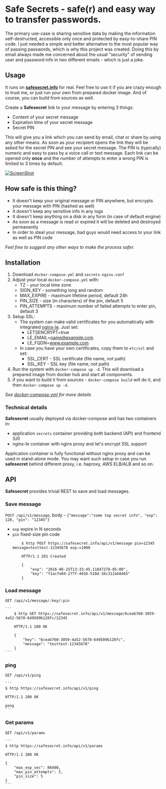# Safe Secrets - safe(r) and easy way to transfer passwords.

The primary use-case is sharing sensitive data by making the information self-destructed, accessible only once and protected
by easy-to-share PIN code. I just needed a simple and better alternative to the most popular way of passing passwords,
which is why this project was created. Doing this by email always made me concerned about the usual "security" of sending user
and password info in two different emails - which is just a joke.

## Usage

It runs on **[safesecret.info](https://safesecret.info)** for real. Feel free to use it if you are crazy enough to trust me,
or just run your own from prepared docker image. And of course, you can build from sources as well.

Create a **Safesecret** link to your message by entering 3 things:

- Content of your secret message
- Expiration time of your secret message
- Secret PIN

 This will give you a link which you can send by email, chat or share by using any other means.
 As soon as your recipient opens the link they will be asked for the secret PIN and see your secret message.
 The PIN is (typically) numeric and easy to pass by a voice call or text message.
 Each link can be opened only **once** and the number of attempts to enter a wrong PIN is limited to 3 times by default.

[![ScreenShot](https://raw.github.com/umputun/secrets/master/webapp/demo/demo.png)](https://www.youtube.com/watch?v=erT1QYiDD-Q)

## How safe is this thing?

- It doesn't keep your original message or PIN anywhere, but encrypts your message with PIN (hashed as well)
- It doesn't keep any sensitive info in any logs
- It doesn't keep anything on a disk in any form (in case of default engine)
- As soon as a message is read or expired it will be deleted and destroyed permanently
- In order to steal your message, bad guys would need access to your link as well as PIN code

_Feel free to suggest any other ways to make the process safer._

## Installation

1. Download `docker-compose.yml` and `secrets-nginx.conf`
1. Adjust your local `docker-compose.yml` with:
    - TZ - your local time zone
    - SIGN_KEY - something long and random
    - MAX_EXPIRE - maximum lifetime period, default 24h
    - PIN_SIZE - size (in characters) of the pin, default 5
    - PIN_ATTEMPTS - maximum number of failed attempts to enter pin, default 3
1. Setup SSL:
    - The system can make valid certificates for you automatically with integrated [nginx-le](https://github.com/umputun/nginx-le). Just set:
        - LETSENCRYPT=true
        - LE_EMAIL=name@example.com
        - LE_FQDN=www.example.com
    - In case you have your own certificates, copy them to `etc/ssl` and set:
        - SSL_CERT - SSL certificate (file name, not path)
        - SSL_KEY - SSL key (file name, not path)
1. Run the system with `docker-compose up -d`. This will download a prepared image from docker hub and start all components.
1. if you want to build it from sources - `docker-compose build` will do it, and then `docker-compose up -d`.

_See [docker-compose.yml](https://github.com/umputun/secrets/blob/master/docker-compose.yml) for more details_

### Technical details

**Safesecret** usually deployed via docker-compose and has two containers in:

- application `secrets` container providing both backend (API) and frontend (UI)
- nginx-le container with nginx proxy and let's encrypt SSL support

Application container is fully functional without nginx proxy and can be used in stand-alone mode. You may want such setup
in case you run **safesecret** behind different proxy, i.e. haproxy, AWS ELB/ALB and so on.

## API

**Safesecret** provides trivial REST to save and load messages.

### Save message

`POST /api/v1/message`, body - `{"message":"some top secret info", "exp": 120, "pin": "12345"}`

- `exp` expire in N seconds
- `pin` fixed-size pin code
    ```
        $ http POST https://safesecret.info/api/v1/message pin=12345 message=testtest-12345678 exp:=1000

        HTTP/1.1 201 Created

        {
            "exp": "2016-06-25T13:33:45.11847278-05:00",
            "key": "f1acfe04-277f-4016-518d-16c312ab84b5"
        }
    ```

### Load message

`GET /api/v1/message/:key/:pin`

    ```
        $ http GET https://safesecret.info/api/v1/message/6ceab760-3059-4a52-5670-649509b128fc/12345

        HTTP/1.1 200 OK

        {
            "key": "6ceab760-3059-4a52-5670-649509b128fc",
            "message": "testtest-12345678"
        }
    ```

### ping

`GET /api/v1/ping`

    ```
    $ http https://safesecret.info/api/v1/ping

    HTTP/1.1 200 OK

    pong
    ```

### Get params

`GET /api/v1/params`

    ```
    $ http https://safesecret.info/api/v1/params

    HTTP/1.1 200 OK

    {
        "max_exp_sec": 86400,
        "max_pin_attempts": 3,
        "pin_size": 5
    }
    ```
